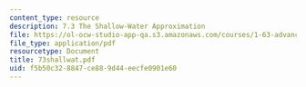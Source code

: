 ```yaml
---
content_type: resource
description: 7.3 The Shallow-Water Approximation
file: https://ol-ocw-studio-app-qa.s3.amazonaws.com/courses/1-63-advanced-fluid-dynamics-of-the-environment-fall-2002/f5b50c328847ce889d44eecfe0901e60_73shallwat.pdf
file_type: application/pdf
resourcetype: Document
title: 73shallwat.pdf
uid: f5b50c32-8847-ce88-9d44-eecfe0901e60
---
```

